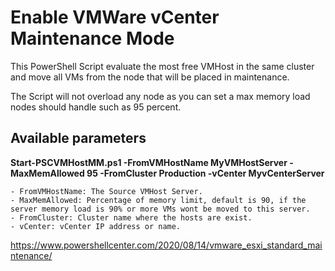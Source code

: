 # Enable VMWare vCenter Maintenance Mode

This PowerShell Script evaluate the most free VMHost in the same cluster and move all VMs from
the node that will be placed in maintenance.

The Script will not overload any node as you can set a max memory load nodes should handle such as 95 percent.

## Available parameters ##

 __Start-PSCVMHostMM.ps1 -FromVMHostName MyVMHostServer -MaxMemAllowed 95 -FromCluster Production -vCenter MyvCenterServer__
 
    - FromVMHostName: The Source VMHost Server.
    - MaxMemAllowed: Percentage of memory limit, default is 90, if the server memory load is 90% or more VMs wont be moved to this server.
    - FromCluster: Cluster name where the hosts are exist.
    - vCenter: vCenter IP address or name.
    
https://www.powershellcenter.com/2020/08/14/vmware_esxi_standard_maintenance/
